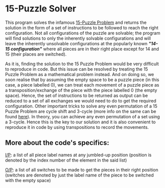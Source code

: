 # 15-Puzzle Solver

This program solves the infamous [15-Puzzle Problem](https://en.wikipedia.org/wiki/15_puzzle) and returns the solution in the form of a set of
instructions to be followed to reach the right configuration. Not all configurations of the puzzle are solvable; the program will find solutions to only the inherently solvable 
configurations and will leave the inherently unsolvable configurations at the popularly known **_"14-15 configuration"_** where all pieces are in their right place except for 14 and 15
(their places are switched).

As it is, finding the solution to the 15 Puzzle Problem would be very difficult to reproduce in code. But this issue can be resolved by treating the 15 Puzzle Problem as a mathematical 
problem instead. And on doing so, we soon realise that by assuming the empty space to be a puzzle piece (in this case, a piece labelled 0), we can treat each movement of a puzzle piece 
as a transposition/exchange of the piece with the piece labelled 0 (the empty space). Hence, the set of instructions to be returned as output can be reduced to a set of all exchanges we 
would need to do to get the required configuration. Other important tricks to solve any even permutation of a 15 Puzzle Problem are cycle shift and 3-cycle (more info on the same can be
found [here](https://en.wikipedia.org/wiki/Permutation#Definition)). In theory, you can achieve any even permutation of a set using a 3-cycle. Hence this is the key to our solution and it is 
also convenient to reproduce it in code by using transpositions to record the movements.

## More about the code's specifics:
<ins>I/P</ins>: a list of all piece label names at any jumbled-up position (position is denoted by the index number of the element in the said list)

<ins>O/P</ins>: a list of all switches to be made to get the pieces in their right position (switches are denoted by just the label name of the piece to be switched with the empty space)
